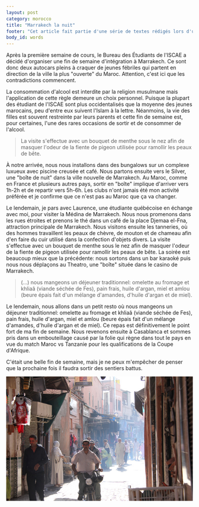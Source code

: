 ```yaml
---
layout: post
category: morocco
title: "Marrakech la nuit"
footer: "Cet article fait partie d'une série de textes rédigés lors d'un séjour au Maroc en 2012."
body_id: words
---
```


Après la première semaine de cours, le Bureau des Étudiants de l'ISCAE a décidé d'organiser une fin de semaine d'intégration à Marrakech. Ce sont donc deux autocars pleins à craquer de jeunes fébriles qui partent en direction de la ville la plus "ouverte" du Maroc. Attention, c'est ici que les contradictions commencent.

La consommation d'alcool est interdite par la religion musulmane mais l'application de cette règle demeure un choix personnel. Puisque la plupart des étudiant de l'ISCAE sont plus occidentalisés que la moyenne des jeunes marocains, peu d'entre eux suivent l'Islam à la lettre. Néanmoins, la vie des filles est souvent restreinte par leurs parents et cette fin de semaine est, pour certaines, l'une des rares occasions de sortir et de consommer de l'alcool.

> La visite s'effectue avec un bouquet de menthe sous le nez afin de masquer l'odeur de la fiente de pigeon utilisée pour ramollir les peaux de bête.

À notre arrivée, nous nous installons dans des bungalows sur un complexe luxueux avec piscine creusée et café. Nous partons ensuite vers le Silver, une "boîte de nuit" dans la ville nouvelle de Marrakech. Au Maroc, comme en France et plusieurs autres pays, sortir en "boîte" implique d'arriver vers 1h-2h et de repartir vers 5h-6h. Les clubs n'ont jamais été mon activité préférée et je confirme que ce n'est pas au Maroc que ça va changer.

Le lendemain, je pars avec Laurence, une étudiante québécoise en échange avec moi, pour visiter la Médina de Marrakech. Nous nous promenons dans les rues étroites et prenons le thé dans un café de la place Djemaa el-Fna, attraction principale de Marrakech. Nous visitons ensuite les tanneries, où des hommes travaillent les peaux de chèvre, de mouton et de chameau afin d'en faire du cuir utilisé dans la confection d'objets divers. La visite s'effectue avec un bouquet de menthe sous le nez afin de masquer l'odeur de la fiente de pigeon utilisée pour ramollir les peaux de bête. La soirée est beaucoup mieux que la précédente: nous sortons dans un bar karaoké puis nous nous déplaçons au Theatro, une "boîte" située dans le casino de Marrakech.

> (...) nous mangeons un déjeuner traditionnel: omelette au fromage et khliaâ (viande séchée de Fes), pain frais, huile d'argan, miel et amlou (beure épais fait d'un mélange d'amandes, d'huile d'argan et de miel).

Le lendemain, nous allons dans un petit resto où nous mangeons un déjeuner traditionnel: omelette au fromage et khliaâ (viande séchée de Fes), pain frais, huile d'argan, miel et amlou (beure épais fait d'un mélange d'amandes, d'huile d'argan et de miel). Ce repas est définitivement le point fort de ma fin de semaine. Nous revenons ensuite à Casablanca et sommes pris dans un embouteillage causé par la folie qui règne dans tout le pays en vue du match Maroc vs Tanzanie pour les qualifications de la Coupe d'Afrique.

C'était une belle fin de semaine, mais je ne peux m'empêcher de penser que la prochaine fois il faudra sortir des sentiers battus.

![](/assets/media/words/morroco/marrakech/marrakech-rue.jpg)
